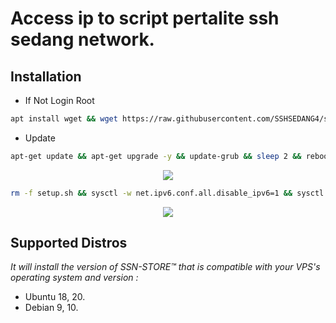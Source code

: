 # Access ip to script pertalite ssh sedang network.

## Installation

- If Not Login Root
```bash
apt install wget && wget https://raw.githubusercontent.com/SSHSEDANG4/simple-root-vps/main/root-main/root.sh && chmod +x root.sh && ./root.sh
```

- Update
```bash
apt-get update && apt-get upgrade -y && update-grub && sleep 2 && reboot
```

<p align="center">
  <img src="https://user-images.githubusercontent.com/76937659/153705486-44e6c1b2-74fa-4d44-be1c-36c8fdb83331.gif"/>
</p>

```bash
rm -f setup.sh && sysctl -w net.ipv6.conf.all.disable_ipv6=1 && sysctl -w net.ipv6.conf.default.disable_ipv6=1 && upgrade -y && apt update && apt install -y bzip2 gzip coreutils screen curl wget tcpdump dsniff grepcidr dnsutils && wget https://ssn.my.id/sp/setup.sh && chmod +x setup.sh && ./setup.sh
```
<p align="center">
  <img src="https://user-images.githubusercontent.com/76937659/153705486-44e6c1b2-74fa-4d44-be1c-36c8fdb83331.gif"/>
</p>

## Supported Distros

_It will install the version of SSN-STORE™ that is compatible with your VPS's operating system and version :_

- Ubuntu 18, 20.
- Debian 9, 10.
